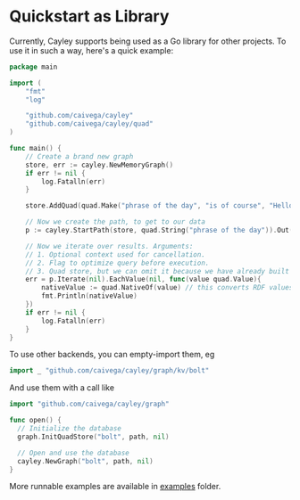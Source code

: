 # Quickstart as Library

Currently, Cayley supports being used as a Go library for other projects. To use it in such a way, here's a quick example:

```go
package main

import (
	"fmt"
	"log"

	"github.com/caivega/cayley"
	"github.com/caivega/cayley/quad"
)

func main() {
	// Create a brand new graph
	store, err := cayley.NewMemoryGraph()
	if err != nil {
		log.Fatalln(err)
	}

	store.AddQuad(quad.Make("phrase of the day", "is of course", "Hello World!", nil))

	// Now we create the path, to get to our data
	p := cayley.StartPath(store, quad.String("phrase of the day")).Out(quad.String("is of course"))

	// Now we iterate over results. Arguments:
	// 1. Optional context used for cancellation.
	// 2. Flag to optimize query before execution.
	// 3. Quad store, but we can omit it because we have already built path with it.
	err = p.Iterate(nil).EachValue(nil, func(value quad.Value){
		nativeValue := quad.NativeOf(value) // this converts RDF values to normal Go types
		fmt.Println(nativeValue)
	})
	if err != nil {
		log.Fatalln(err)
	}
}
```

To use other backends, you can empty-import them, eg

```go
import _ "github.com/caivega/cayley/graph/kv/bolt"
```

And use them with a call like

```go
import "github.com/caivega/cayley/graph"

func open() {
  // Initialize the database
  graph.InitQuadStore("bolt", path, nil)

  // Open and use the database
  cayley.NewGraph("bolt", path, nil)
}
```

More runnable examples are available in [examples](../examples/) folder.
